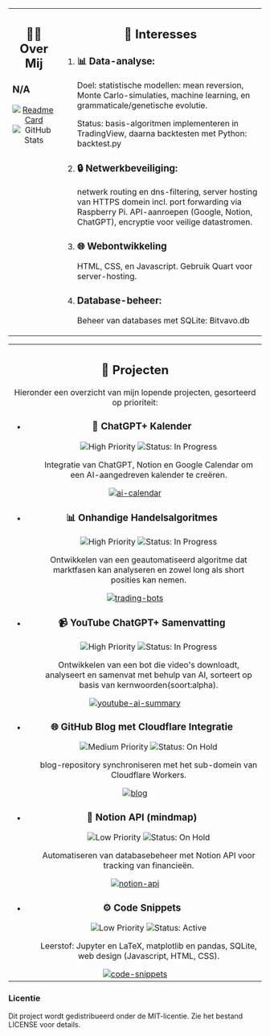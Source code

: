 <table>
  <tr>
    <td align="left" style="vertical-align: top;">
      <h2 align="center">🧑‍💻 Over Mij</h2>
      <h3>N/A
      </h3> 
      <div align="center">
        <a href="https://github.com/DR-GRIEZEL/DR-GRIEZEL">
          <img src="https://github-readme-stats.vercel.app/api/pin/?username=DR-GRIEZEL&repo=DR-GRIEZEL" alt="Readme Card" style="max-width: 100%; height: auto;"/>
        </a>
        <img src="https://github-readme-stats.vercel.app/api?username=DR-GRIEZEL&show_icons=true&theme=gruvbox" alt="GitHub Stats" style="max-width: 100%; height: auto;"/>
      </div>
    </td>
    <td align="left" style="vertical-align: top;">
      <h2 align="center">🚀 Interesses</h2>
      <ol>
        <li><h3>📊 <strong>Data-analyse:</strong></h3>
          <p>Doel: statistische modellen: mean reversion, Monte Carlo-simulaties, machine learning, en grammaticale/genetische evolutie.</p>
          <p>Status: basis-algoritmen implementeren in TradingView, daarna backtesten met Python: backtest.py</p>
        </li>
        <li><h3>🔒 <strong>Netwerkbeveiliging:</strong></h3>
          <p>netwerk routing en dns-filtering, server hosting van HTTPS domein incl. port forwarding via Raspberry Pi. API-aanroepen (Google, Notion, ChatGPT), encryptie voor veilige datastromen.</p>
        </li>
        <li><h3>🌐 <strong>Webontwikkeling</strong></h3>
        <p>HTML, CSS, en Javascript. Gebruik Quart voor server-hosting.</p>
        <li><h3> <strong>Database-beheer:</strong></h3>
        <p>Beheer van databases met SQLite: Bitvavo.db</p>
        </li>
        </li>
      </ol>
    </td>
  </tr>
</table>

<table>
  <tr>
    <!-- Projecten Sectie -->
    <td align="center" style="vertical-align: top;">
      <h2 align="center"><strong>🎯 Projecten</strong></h2>
      <p>Hieronder een overzicht van mijn lopende projecten, gesorteerd op prioriteit:</p>
      <!-- Project 1 -->
      <ul>
        <li>
          <h3>📅 ChatGPT+ Kalender</h3>
          <ol>
            <p>
            <img src="https://img.shields.io/badge/Prioriteit-High-red" alt="High Priority">
            <img src="https://img.shields.io/badge/Status-In%20Progress-yellow" alt="Status: In Progress">
            </p>
            <p>Integratie van ChatGPT, Notion en Google Calendar om een AI-aangedreven kalender te creëren.</p>
          </ol>
        </li>
      </ul>
        <div align="center">
          <a href="https://github.com/DR-GRIEZEL/ai-calendar">
            <img src="https://github-readme-stats.vercel.app/api/pin/?username=DR-GRIEZEL&repo=ai-calendar" alt="ai-calendar" style="height: auto;"/>
          </a>
        </div>
      <!-- Project 2 -->
      <ul>
        <li>
          <h3>📊 Onhandige Handelsalgoritmes</h3>
          <ol>
            <p>
            <img src="https://img.shields.io/badge/Prioriteit-High-red" alt="High Priority">
            <img src="https://img.shields.io/badge/Status-In%20Progress-yellow" alt="Status: In Progress">
            </p>
            <p>Ontwikkelen van een geautomatiseerd algoritme dat marktfasen kan analyseren en zowel long als short posities kan nemen.</p>
          </ol>
        </li>
      </ul>
        <div align="center">
          <a href="https://github.com/DR-GRIEZEL/trading-bots">
            <img src="https://github-readme-stats.vercel.app/api/pin/?username=DR-GRIEZEL&repo=trading-bots" alt="trading-bots" style="height: auto;"/>
          </a>
        </div>
      <!-- Project 3 -->
      <ul>
        <li>
          <h3>📹 YouTube ChatGPT+ Samenvatting</h3>
          <ol>
            <p>
            <img src="https://img.shields.io/badge/Prioriteit-High-red" alt="High Priority">
            <img src="https://img.shields.io/badge/Status-In%20Progress-yellow" alt="Status: In Progress">
            </p>
            <p>Ontwikkelen van een bot die video's downloadt, analyseert en samenvat met behulp van AI, sorteert op basis van kernwoorden(soort:alpha).</p>
          </ol>
        </li>
      </ul>
        <div align="center">
          <a href="https://github.com/DR-GRIEZEL/youtube-ai-summary">
            <img src="https://github-readme-stats.vercel.app/api/pin/?username=DR-GRIEZEL&repo=youtube-ai-summary" alt="youtube-ai-summary" style="height: auto;"/>
          </a>
        </div>
      <!-- Project 4 -->
      <ul>
        <li>
          <h3>🌐 GitHub Blog met Cloudflare Integratie</h3>
          <ol>
            <p>
            <img src="https://img.shields.io/badge/Prioriteit-Medium-yellow" alt="Medium Priority"></li>
            <img src="https://img.shields.io/badge/Status-On%20Hold-orange" alt="Status: On Hold">
            </p>
            <p>blog-repository synchroniseren met het sub-domein van Cloudflare Workers.</p>
          </ol>
        </li>
      </ul>
        <div align="center">
          <a href="https://github.com/DR-GRIEZEL/cloudflare-blog">
            <img src="https://github-readme-stats.vercel.app/api/pin/?username=DR-GRIEZEL&repo=cloudflare-blog" alt="blog" style="height: auto;"/>
          </a>
        </div>
      <!-- Project 5 -->
      <ul>
        <li>
          <h3>🔗 Notion API (mindmap)</h3>
          <ol>
            <p>
            <img src="https://img.shields.io/badge/Prioriteit-Low-green" alt="Low Priority"></li>
            <img src="https://img.shields.io/badge/Status-On%20Hold-orange" alt="Status: On Hold">
            </p>
            <p>Automatiseren van databasebeheer met Notion API voor tracking van financieën.</p>
          </ol>
        </li>
      </ul>
        <div align="center">
          <a href="https://github.com/DR-GRIEZEL/notion-api">
            <img src="https://github-readme-stats.vercel.app/api/pin/?username=DR-GRIEZEL&repo=notion-api" alt="notion-api" style="height: auto;"/>
          </a>
        </div>
      <!-- Project 6 -->
      <ul>
        <li>
          <h3>⚙️ Code Snippets</h3>
          <ol>
            <p>
            <img src="https://img.shields.io/badge/Prioriteit-Low-green" alt="Low Priority"></li>
            <img src="https://img.shields.io/badge/Status-Active-brightgreen" alt="Status: Active">
            </p>
            <p>Leerstof: Jupyter en LaTeX, matplotlib en pandas, SQLite, web design (Javascript, HTML, CSS).</p>
          </ol>
        </li>
      </ul>
        <div align="center">
          <a href="https://github.com/DR-GRIEZEL/code-snippets">
            <img src="https://github-readme-stats.vercel.app/api/pin/?username=DR-GRIEZEL&repo=ncode-snippets" alt="code-snippets" style="height: auto;"/>
          </a>
        </div>
    </td>
  </tr>
</table>
<h3>Licentie</h3>
<p>Dit project wordt gedistribueerd onder de MIT-licentie. Zie het bestand LICENSE voor details.</p>
